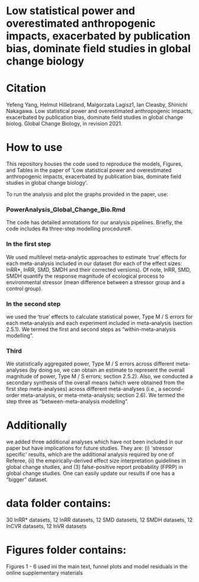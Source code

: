 # Low statistical power and overestimated anthropogenic impacts, exacerbated by publication bias, dominate field studies in global change biology

# Citation
Yefeng Yang, Helmut Hillebrand, Malgorzata Lagisz1, Ian Cleasby, Shinichi Nakagawa. Low statistical power and overestimated anthropogenic impacts, exacerbated by publication bias, dominate field studies in global change biolog. Global Change Biology, in revision 2021.

# How to use
This repository houses the code used to reproduce the models, Figures, and Tables in the paper of 'Low statistical power and overestimated anthropogenic impacts, exacerbated by publication bias, dominate field studies in global change biology'.

To run the analysis and plot the graphs provided in the paper, use: 
### PowerAnalysis_Global_Change_Bio.Rmd

The code has detailed annotations for our analysis pipelines. Briefly, the code includes #a three-step modelling procedure#.

### In the first step
We used multilevel meta-analytic approaches to estimate ‘true’ effects for each meta-analysis included in our dataset (for each of the effect sizes: lnRR*, lnRR, SMD, SMDH and their corrected versions). Of note, lnRR, SMD, SMDH quantify the response magnitude of ecological process to environmental stressor (mean difference between a stressor group and a control group).

### In the second step
we used the ‘true’ effects to calculate statistical power, Type M / S errors for each meta-analysis and each experiment included in meta-analysis (section 2.5.1). We termed the first and second steps as “within-meta-analysis modelling”. 

### Third
We statistically aggregated power, Type M / S errors across different meta-analyses (by doing so, we can obtain an estimate to represent the overall magnitude of power, Type M / S errors; section 2.5.2). Also, we conducted a secondary synthesis of the overall means (which were obtained from the first step meta-analyses) across different meta-analyses (i.e., a second-order meta-analysis, or meta-meta-analysis; section 2.6). We termed the step three as “between-meta-analysis modelling”.

# Additionally
we added three additional analyses which have not been included in our paper but have implications for future studies. They are: (i) 'stressor specific' results, which are the additional analysis required by one of Referee, (ii) the empirically-derived effect size interpretation guidelines in global change studies, and (3) false-positive report probability (FPRP) in global change studies. One can easily update our results if one has a “bigger” dataset. 

# data folder contains:
30 lnRR* datasets, 12 lnRR datasets, 12 SMD datasets, 12 SMDH datasets, 12 lnCVR datasets, 12 lnVR datasets

# Figures folder contains:
Figures 1 - 6 used ini the main text, funnel plots and model residuals in the online supplementary materials
